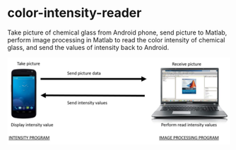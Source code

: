 # color-intensity-reader
Take picture of chemical glass from Android phone, send picture to Matlab, perform image processing in Matlab to read the color intensity of chemical glass, and send the values of intensity back to Android.

![Expl Img](/images/Capture.JPG)
